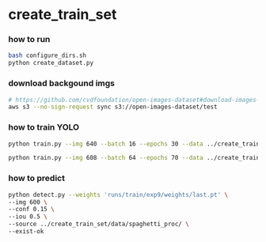 # create_train_set
### how to run
```bash
bash configure_dirs.sh
python create_dataset.py
```

### download backgound imgs
```bash
# https://github.com/cvdfoundation/open-images-dataset#download-images-with-bounding-boxes-annotations
aws s3 --no-sign-request sync s3://open-images-dataset/test
```

### how to train YOLO
```bash
python train.py --img 640 --batch 16 --epochs 30 --data ../create_train_set/yaml/dataset.yaml --weights yolov5s.pt

python train.py --img 608 --batch 64 --epochs 70 --data ../create_train_set/yaml/dataset.yaml --weights yolov5s.pt --freeze 17 --hyp ../create_train_set/yaml/hyp.custom_v1.yaml
```

### how to predict
```bash
python detect.py --weights 'runs/train/exp9/weights/last.pt' \
--img 600 \
--conf 0.15 \
--iou 0.5 \
--source ../create_train_set/data/spaghetti_proc/ \
--exist-ok
```
